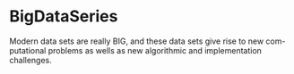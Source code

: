 # BigDataSeries
Modern data sets are really BIG, and these data sets give rise to new com- putational problems as wells as new algorithmic and implementation challenges. 
